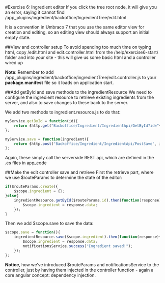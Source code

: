 #Exercise 6: Ingredient editor
If you click the tree root node, it will give you an error, saying it cannot find /app_plugins/ingredient/backoffice/IngredientTree/edit.html 

It is a convention in Umbraco 7 that you use the same editor view for creation and editing, so an editing view should always support an initial empty state.

##View and controller setup
To avoid spending too much time on typing html, copy /edit.html and edit.controller.html from the /help/exercise6-start/ folder and into your site - this will give us some basic html and a controller wired up

__Note__: Remember to add /app_plugins/ingredient/backoffice/ingredientTree/edit.controller.js to your __package.manifest__ file so it loads on application start.

##Add getById and save methods to the ingredientResource
We need to configure the ingredient resource to retrieve existing ingredients from the server, and also to save changes to these back to the server. 

We add two methods to ingredient.resource.js to do that:

```javascript
myService.getById = function(id){
	return $http.get("Backoffice/Ingredient/IngredientApi/GetById?id="+ id);
};

myService.save = function(ingredient){
	return $http.post("Backoffice/Ingredient/IngredientApi/PostSave", ingredient);
};
```

Again, these simply call the serverside REST api, which are defined in the .cs files in app_code

##Make the edit controller save and retrieve
First the retrieve part, where we use $routeParams to determine the state of the editor:

```javascript
if($routeParams.create){
	$scope.ingredient = {};
}else{
	ingredientResource.getById($routeParams.id).then(function(response){
		$scope.ingredient = response.data;
	});
}
```

Then we add $scope.save to save the data: 

```javascript
$scope.save = function(){
	ingredientResource.save($scope.ingredient).then(function(response){
		$scope.ingredient = response.data;
		notificationsService.success("Ingredient saved!");
	});
};
```

__Notice__, how we’ve introduced $routeParams and notificationsService to the controller, just by having them injected in the controller function - again a core angular concept: dependency injection.
